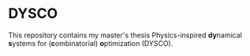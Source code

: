 # DYSCO
This repository contains my master's thesis Physics-inspired **dy**namical **s**ystems for (**c**ombinatorial) **o**ptimization (DYSCO).

